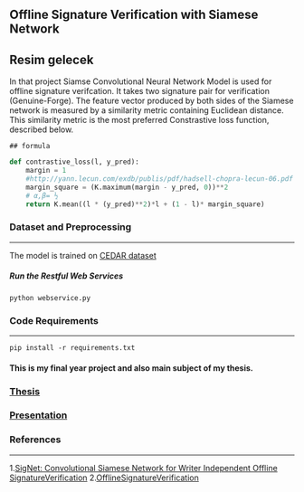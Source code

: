 ## Offline Signature Verification with Siamese Network
## Resim gelecek

In that project Siamse Convolutional Neural Network Model is used for offline signature verifcation. It takes two signature pair for verification (Genuine-Forge).
The feature vector produced by both sides of the Siamese network is measured by a similarity metric containing Euclidean distance. This similarity metric is the most preferred Constrastive loss function, described below.


```
## formula 
```
```python
def contrastive_loss(l, y_pred):
    margin = 1
    #http://yann.lecun.com/exdb/publis/pdf/hadsell-chopra-lecun-06.pdf
    margin_square = (K.maximum(margin - y_pred, 0))**2
    # α,β= ½ 
    return K.mean((l * (y_pred)**2)*l + (1 - l)* margin_square)
```



### Dataset and Preprocessing 
____
The model is trained on [CEDAR dataset](http://www.cedar.buffalo.edu/NIJ/data/signatures.rar )

##### Run the Restful Web Services

```
python webservice.py
```




### Code Requirements 
---------------
```
pip install -r requirements.txt
```





#### This is my final year project and also main subject of my thesis. 
### [Thesis](https://github.com/CantOkan/ENG402_Final_Year_Project/files/4841294/CAN.OKAN.TASKIRAN100042773.pdf)

### [Presentation](https://github.com/CantOkan/ENG402_Final_Year_Project/files/4841293/CanOkanTaskiran_2.Sunum.pdf)




### References
---------------------------
1.[SigNet: Convolutional Siamese Network for Writer Independent Offline SignatureVerification](https://arxiv.org/pdf/1707.02131.pdf)
2.[OfflineSignatureVerification](https://github.com/Aftaab99/OfflineSignatureVerification)
